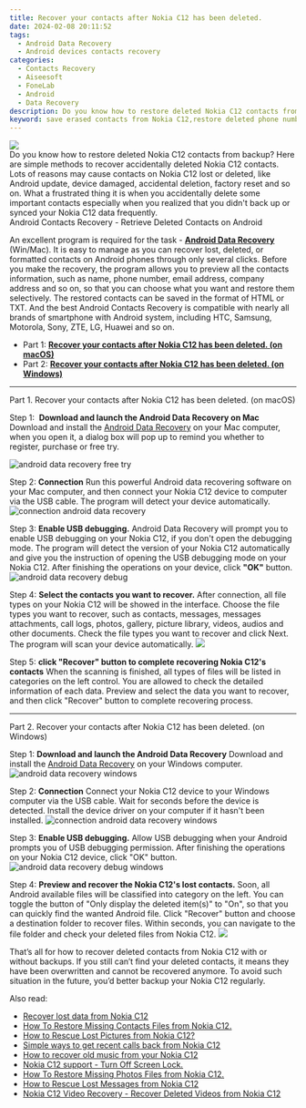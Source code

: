```yaml
---
title: Recover your contacts after Nokia C12 has been deleted.
date: 2024-02-08 20:11:52
tags: 
  - Android Data Recovery
  - Android devices contacts recovery
categories: 
  - Contacts Recovery
  - Aiseesoft
  - FoneLab
  - Android
  - Data Recovery
description: Do you know how to restore deleted Nokia C12 contacts from backup? Here are simple methods to recover accidentally deleted Nokia C12 contacts.
keyword: save erased contacts from Nokia C12,restore deleted phone number on Nokia C12,unerase contacts,android contacts retrieval,Nokia C12 contacts recovery,regain missing contacts,how to recover deleted contacts in Nokia C12,does the Nokia C12 have a backup for deleted contacts,Nokia C12 issues with contacts deleted,Nokia C12 contacts deleted itself,how to recover contacts Nokia C12,how to retrieve deleted contacts from my Nokia C12
---
```


<img src="https://img0mobiles.techidaily.com/images/best-assets/devices/nokia/nokia-c12/1.jpg" class="atpl-imgstyle"  />

<div class="atpl-content atpl-for-fonelab-android recover-contacts">

<div class="atpl-post-description-part-1">
Do you know how to restore deleted Nokia C12 contacts from backup? Here are simple methods to recover accidentally deleted Nokia C12 contacts.
</div>




<div class="atpl-post-description-part-2">
<div class="tpl-content-sub-paragraph-question">
  Lots of reasons may cause contacts on Nokia C12 lost or deleted, like Android update, device damaged, accidental deletion, factory reset and so on. What a frustrated thing it is when you accidentally delete some important contacts especially when you realized that you didn't back up or synced your Nokia C12 data frequently.
</div>

</div>

<div class="atpl-post-description-part-3">
<div class="tpl-content-sub-paragraph-title">
  Android Contacts Recovery - Retrieve Deleted Contacts on Android
</div>
<div class="tpl-content-sub-paragraph-content">
  <p>
    An excellent program is required for the task - <a href="https://tools.techidaily.com/aiseesoft-android-data-recovery/" target="_blank" rel="noopener"><strong>Android Data Recovery</strong></a> (Win/Mac). It is easy to manage as you can recover lost, deleted, or formatted contacts on Android phones through only several clicks. Before you make the recovery, the program allows you to preview all the contacts information, such as name, phone number, email address, company address and so on, so that you can choose what you want and restore them selectively. The restored contacts can be saved in the format of HTML or TXT. And the best Android Contacts Recovery is compatible with nearly all brands of smartphone with Android system, including HTC, Samsung, Motorola, Sony, ZTE, LG, Huawei and so on.
  </p>
</div>

</div>


<ul>
  <li>Part 1: <strong><a href="#p1"> Recover your contacts after Nokia C12 has been deleted.  (on macOS)</a></strong></li>
  <li>Part 2: <strong><a href="#p2"> Recover your contacts after Nokia C12 has been deleted.  (on Windows)</a></strong></li>
</ul>




<!-- Part 1 -->
<a id="p1" name="p1" ></a><hr>

<div>
  <span class="atpl-step-part-style">Part 1. Recover your contacts after Nokia C12 has been deleted. (on macOS)</span>
</div>  

<span class="atpl-stepstyle-a"><span>Step 1: </span></span> <strong>Download and launch the Android Data Recovery on Mac</strong>
Download and install the <a href="https://tools.techidaily.com/aiseesoft-android-data-recovery/" target="_blank" rel="noopener">Android Data Recovery</a> on your Mac computer, when you open it, a dialog box will pop up to remind you whether to register, purchase or free try.

<img src="https://tools.techidaily.com/images/apps/aiseesoft/android-data-recovery/mac-free-try.png" class="atpl-imgstyle" alt="android data recovery free try" />

<span class="atpl-stepstyle-a"><span>Step 2: </span></span> <strong>Connection</strong>
Run this powerful Android data recovering software on your Mac computer, and then connect your Nokia C12 device to computer via the USB cable. The program will detect your device automatically.
<img src="https://tools.techidaily.com/images/apps/aiseesoft/android-data-recovery/mac-connection-interface.jpg" class="atpl-imgstyle" alt="connection android data recovery" />

<span class="atpl-stepstyle-a"><span>Step 3: </span></span> <strong>Enable USB debugging.</strong>
Android Data Recovery will prompt you to enable USB debugging on your Nokia C12, if you don't open the debugging mode. The program will detect the version of your Nokia C12 automatically and give you the instruction of opening the USB debugging mode on your Nokia C12. After finishing the operations on your device, click <strong>"OK"</strong> button.
<img src="https://tools.techidaily.com/images/apps/aiseesoft/android-data-recovery/mac-android-usb-debug.jpg"  class="atpl-imgstyle" alt="android data recovery debug" />

<span class="atpl-stepstyle-a"><span>Step 4: </span></span> <strong>Select the contacts you want to recover.</strong>
After connection, all file types on your Nokia C12 will be showed in the interface. Choose the file types you want to recover, such as contacts, messages, messages attachments, call logs, photos, gallery, picture library, videos, audios and other documents. Check the file types you want to recover and click Next. The program will scan your device automatically.
<img src="https://tools.techidaily.com/images/apps/aiseesoft/android-data-recovery/mac-choose-type-contacts.jpg" class="atpl-imgstyle"  />

<span class="atpl-stepstyle-a"><span>Step 5: </span></span> <strong>click "Recover" button to  complete recovering Nokia C12's contacts</strong>
When the scanning is finished, all types of files will be listed in categories on the left control. You are allowed to check the detailed information of each data. Preview and select the data you want to recover, and then click "Recover" button to complete recovering process.


<a id="p2" name="p2"></a><hr>

<!-- Part 2 -->
<div>
  <span class="atpl-step-part-style">Part 2. Recover your contacts after Nokia C12 has been deleted. (on Windows)</span>
</div>

<span class="atpl-stepstyle-a"><span>Step 1: </span></span> <strong>Download and launch the Android Data Recovery</strong>
Download and install the <a href="https://tools.techidaily.com/aiseesoft-android-data-recovery/" target="_blank" rel="noopener">Android Data Recovery</a> on your Windows computer.
<img src="https://tools.techidaily.com/images/apps/aiseesoft/android-data-recovery/win-start-interface.png"  class="atpl-imgstyle" alt="android data recovery windows" />

<span class="atpl-stepstyle-a"><span>Step 2: </span></span> <strong>Connection</strong>
Connect your Nokia C12 device to your Windows computer via the USB cable. Wait for seconds before the device is detected. Install the device driver on your computer if it hasn't been installed.
<img src="https://tools.techidaily.com/images/apps/aiseesoft/android-data-recovery/win-connection-interface.png" class="atpl-imgstyle" alt="connection android data recovery windows" />

<span class="atpl-stepstyle-a"><span>Step 3: </span></span> <strong>Enable USB debugging.</strong>
Allow USB debugging when your Android prompts you of USB debugging permission. After finishing the operations on your Nokia C12 device, click "OK" button.
<img src="https://tools.techidaily.com/images/apps/aiseesoft/android-data-recovery/win-android-usb-debug.png" class="atpl-imgstyle" alt="android data recovery debug windows" />

<span class="atpl-stepstyle-a"><span>Step 4: </span></span> <strong>Preview and recover the Nokia C12's lost contacts.</strong>
Soon, all Android available files will be classified into category on the left. You can toggle the button of "Only display the deleted item(s)" to "On", so that you can quickly find the wanted Android file. Click "Recover" button and choose a destination folder to recover files. Within seconds, you can navigate to the file folder and check your deleted files from Nokia C12.
<img src="https://tools.techidaily.com/images/apps/aiseesoft/android-data-recovery/win-recover-contacts.jpg" class="atpl-imgstyle"  />

<div class="atpl-post-description-part-4">
<div class="tpl-content-sub-paragraph-normal">
    <p>
        That’s all for how to recover deleted contacts from Nokia C12 with or without backups. If you still can’t find your deleted contacts, it means they have been overwritten and cannot be recovered anymore. To avoid such situation in the future, you’d better backup your Nokia C12 regularly.
    </p>
</div>
</div>

<ins class="adsbygoogle"
     style="display:block"
     data-ad-client="ca-pub-7571918770474297"
     data-ad-slot="8358498916"
     data-ad-format="auto"
     data-full-width-responsive="true"></ins>

<span class="atpl-alsoreadstyle">Also read:</span>
<div><ul>
<li><a href="/recover-lost-data-from-nokia-c12-by-fonelab-android-recover-data/" target="_blank" rel="noopener"><u>Recover lost data from Nokia C12</u></a></li>
<li><a href="/how-to-restore-missing-contacts-files-from-nokia-c12-by-fonelab-android-recover-contacts/" target="_blank" rel="noopener"><u>How To  Restore Missing Contacts Files from Nokia C12.</u></a></li>
<li><a href="/how-to-rescue-lost-pictures-from-nokia-c12-by-fonelab-android-recover-pictures/" target="_blank" rel="noopener"><u>How to Rescue Lost Pictures from Nokia C12?</u></a></li>
<li><a href="/simple-ways-to-get-recent-calls-back-from-nokia-c12-by-fonelab-android-recover-call-logs/" target="_blank" rel="noopener"><u>Simple ways to get recent calls back from Nokia C12</u></a></li>
<li><a href="/how-to-recover-old-music-from-your-nokia-c12-by-fonelab-android-recover-music/" target="_blank" rel="noopener"><u>How to recover old music from your Nokia C12</u></a></li>
<li><a href="/nokia-c12-support-turn-off-screen-lock-by-drfone-android-unlock-android-unlock/" target="_blank" rel="noopener"><u>Nokia C12 support - Turn Off Screen Lock.</u></a></li>
<li><a href="/how-to-restore-missing-photos-files-from-nokia-c12-by-fonelab-android-recover-photos/" target="_blank" rel="noopener"><u>How To  Restore Missing Photos Files from Nokia C12.</u></a></li>
<li><a href="/how-to-rescue-lost-messages-from-nokia-c12-by-fonelab-android-recover-messages/" target="_blank" rel="noopener"><u>How to Rescue Lost Messages from Nokia C12</u></a></li>
<li><a href="/nokia-c12-video-recovery-recover-deleted-videos-from-nokia-c12-by-fonelab-android-recover-video/" target="_blank" rel="noopener"><u>Nokia C12 Video Recovery - Recover Deleted Videos from Nokia C12</u></a></li>
</ul></div>

</div>
